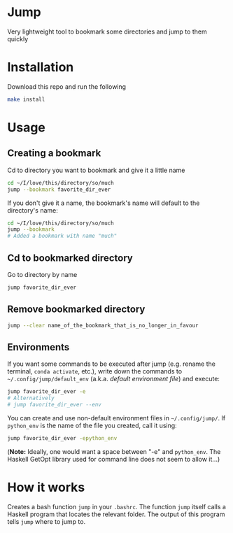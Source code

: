 Jump
===================

Very lightweight tool to bookmark some directories and jump to them quickly

# Installation

Download this repo and run the following

```bash
make install
```


# Usage

## Creating a bookmark

Cd to directory you want to bookmark and give it a little name

```bash
cd ~/I/love/this/directory/so/much
jump --bookmark favorite_dir_ever
```

If you don't give it a name, the bookmark's name will default to the directory's name:

```bash
cd ~/I/love/this/directory/so/much
jump --bookmark
# Added a bookmark with name "much"
```


## Cd to bookmarked directory

Go to directory by name
```bash
jump favorite_dir_ever
```

## Remove bookmarked directory

```bash
jump --clear name_of_the_bookmark_that_is_no_longer_in_favour
```

## Environments

If you want some commands to be executed after jump (e.g. rename the terminal, ``conda activate``, etc.), write down the commands to ``~/.config/jump/default_env`` (a.k.a. *default environment file*) and execute:

```bash
jump favorite_dir_ever -e
# Alternatively
# jump favorite_dir_ever --env
```

You can create and use non-default environment files in ``~/.config/jump/``. If ``python_env`` is the name of the file you created, call it using:

```bash
jump favorite_dir_ever -epython_env
```

(**Note:** Ideally, one would want a space between "-e" and ``python_env``. The Haskell GetOpt library used for command line does not seem to allow it...)

# How it works

Creates a bash function ``jump`` in your ``.bashrc``. The function ``jump`` itself calls a Haskell program that locates the relevant folder. The output of this program tells ``jump`` where to jump to. 